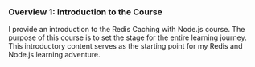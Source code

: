 ### Overview 1: Introduction to the Course

I provide an introduction to the Redis Caching with Node.js course. The purpose of this course is to set the stage for the entire learning journey. This introductory content serves as the starting point for my Redis and Node.js learning adventure.
